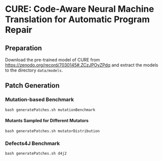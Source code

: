 # CURE: Code-Aware Neural Machine Translation for Automatic Program Repair

## Preparation

Download the pre-trained model of CURE from https://zenodo.org/record/7030145#.ZCzJPOyZPdq and extract the models to the directory `data/models`.

## Patch Generation

### Mutation-based Benchmark

```shell
bash generatePatches.sh mutationBenchmark 
```

#### Mutants Sampled for Different Mutators

```shell
bash generatePatches.sh mutatorDistribution 
```

### Defects4J Benchmark

```shell
bash generatePatches.sh d4j2 
```